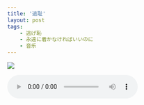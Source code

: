 ```yaml
---
title: '逃耻'
layout: post
tags:
    - 逃げ恥
    - 永遠に着かなければいいのに
    - 音乐
---
```



![](http://7xpyhz.com1.z0.glb.clouddn.com/gakki.jpg)


<audio controls="controls">
  <source src="http://7xpyhz.com1.z0.glb.clouddn.com/%E6%81%8B%20Strings%20&%20Piano%20ver.%20%5BInstrumental%5D-%E6%9C%AB%E5%BB%A3%E5%81%A5%E4%B8%80%E9%83%8E.mp3" type="audio/mp3" />
</audio>
